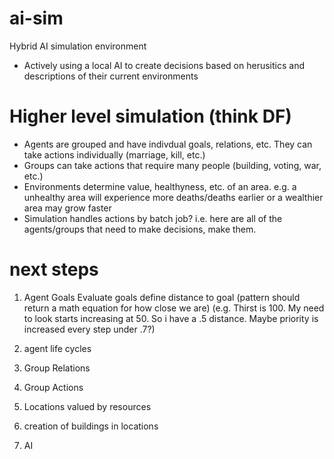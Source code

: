 # ai-sim
Hybrid AI simulation environment
- Actively using a local AI to create decisions based on herusitics and descriptions of their current environments

# Higher level simulation (think DF)
- Agents are grouped and have indivdual goals, relations, etc. They can take actions individually (marriage, kill, etc.)
- Groups can take actions that require many people (building, voting, war, etc.)
- Environments determine value, healthyness, etc. of an area. e.g. a unhealthy area will experience more deaths/deaths earlier or a wealthier area may grow faster
- Simulation handles actions by batch job? i.e. here are all of the agents/groups that need to make decisions, make them.

# next steps
1. Agent Goals
    Evaluate goals define distance to goal (pattern should return a math equation for how close we are) (e.g. Thirst is 100. My need to look starts increasing at 50. So i have a .5 distance. Maybe priority is increased every step under .7?)

2. agent life cycles
3. Group Relations
4. Group Actions
5. Locations valued by resources
6. creation of buildings in locations
7. AI